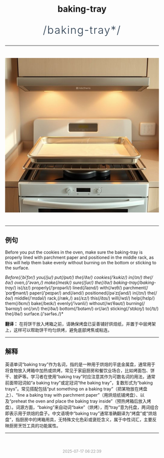 <div align="center">

# baking-tray

<div style="margin: 30px 0;">
<h1 style="font-size: 2.5em; font-weight: 300; letter-spacing: 2px; margin: 0; color: #2c3e50;">
/baking-tray*/
</h1>
</div>

</div>

---

<div align="center" style="margin: 40px 0;">

![baking-tray](images/baking-tray.png)

</div>

---

## 例句

Before you put the cookies in the oven, make sure the baking-tray is properly lined with parchment paper and positioned in the middle rack, as this will help them bake evenly without burning on the bottom or sticking to the surface.

*Before(/ˌbiˈfɔr/) you(/ju/) put(/pʊt/) the(/ðə/) cookies(/ˈkʊkiz/) in(/ɪn/) the(/ðə/) oven,(/ˈəvən,/) make(/meɪk/) sure(/ʃʊr/) the(/ðə/) baking-tray(/baking-tray*/) is(/ɪz/) properly(/ˈprɑpərli/) lined(/laɪnd/) with(/wɪθ/) parchment(/ˈpɑrʧmənt/) paper(/ˈpeɪpər/) and(/ənd/) positioned(/pəˈzɪʃənd/) in(/ɪn/) the(/ðə/) middle(/ˈmɪdəl/) rack,(/ræk,/) as(/ɛz/) this(/ðɪs/) will(/wɪl/) help(/hɛlp/) them(/ðɛm/) bake(/beɪk/) evenly(/ˈivənli/) without(/wɪˈθaʊt/) burning(/ˈbərnɪŋ/) on(/ɔn/) the(/ðə/) bottom(/ˈbɑtəm/) or(/ər/) sticking(/ˈstɪkɪŋ/) to(/tɪ/) the(/ðə/) surface.(/ˈsərfəs./)*

**翻译：** 在将饼干放入烤箱之前，请确保烤盘已妥善铺好烘焙纸，并置于中层烤架上，这样可以帮助饼干均匀烘烤，避免底部烤焦或粘连。

---

## 解释

英语单词“baking tray”作为名词，指的是一种用于烘焙的平底金属盘，通常用于将食物放入烤箱中加热或烘烤，常见于家庭厨房和餐饮业场合，比如烤面包、饼干、披萨等。学习者在使用“baking tray”时应注意其作为可数名词的用法，通常前面带冠词如“a baking tray”或定冠词“the baking tray”，复数形式为“baking trays”。常见搭配包括“put something on a baking tray”（把某物放在烤盘上）、“line a baking tray with parchment paper”（用烘焙纸铺烤盘）、以及“preheat the oven and place the baking tray inside”（预热烤箱后放入烤盘）。词源方面，“baking”来自动词“bake”（烘烤），而“tray”意为托盘，两词组合即表示用于烘焙的盘子。中文语境中“baking tray”通常准确翻译为“烤盘”或“烘焙盘”，指厨房中的烤箱用具，无特殊文化色彩或褒贬含义，属于中性词汇，主要反映厨房烹饪工具的功能属性。


---

<div align="center" style="margin-top: 50px;">
<small style="color: #999; font-size: 0.9em;">2025-07-17 06:22:39</small>
</div>
